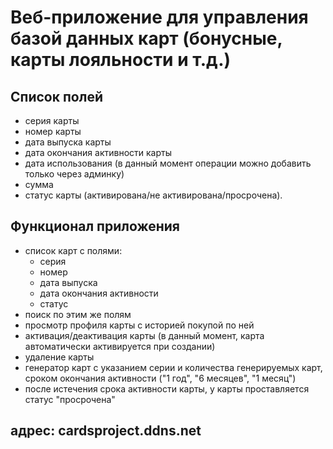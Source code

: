 Веб-приложение для управления базой данных карт (бонусные, карты лояльности и т.д.)
===================================================================================

Список полей
------------
* серия карты
* номер карты
* дата выпуска карты
* дата окончания активности карты
* дата использования (в данный момент операции можно добавить только через админку)
* сумма
* статус карты (активирована/не активирована/просрочена).

Функционал приложения
---------------------
* список карт с полями:
  * серия
  * номер
  * дата выпуска
  * дата окончания активности
  * статус
* поиск по этим же полям
* просмотр профиля карты с историей покупой по ней
* активация/деактивация карты (в данный момент, карта автоматически активируется при создании)
* удаление карты
* генератор карт с указанием серии и количества генерируемых карт, сроком окончания активности ("1 год", "6 месяцев", "1 месяц")
* после истечения срока активности карты, у карты проставляется статус "просрочена"

адрес: cardsproject.ddns.net
----------------------------